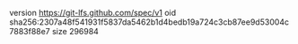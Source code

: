 version https://git-lfs.github.com/spec/v1
oid sha256:2307a48f541931f5837da5462b1d4bedb19a724c3cb87ee9d53004c7883f88e7
size 296984
